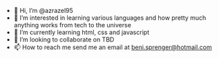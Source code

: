 - 👋 Hi, I’m @azrazel95
- 👀 I’m interested in learning various languages and how pretty much anything works from tech to the universe
- 🌱 I’m currently learning html, css and javascript
- 💞️ I’m looking to collaborate on TBD
- 📫 How to reach me send me an email at beni.sprenger@hotmail.com

<!---
azrazel95/azrazel95 is a ✨ special ✨ repository because its `README.md` (this file) appears on your GitHub profile.
You can click the Preview link to take a look at your changes.
--->
